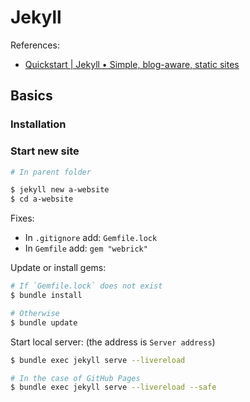 # Jekyll

References:

- [Quickstart | Jekyll • Simple, blog-aware, static sites](https://jekyllrb.com/docs/)

## Basics

### Installation

### Start new site

```bash
# In parent folder

$ jekyll new a-website
$ cd a-website
```

Fixes:

- In `.gitignore` add: `Gemfile.lock`
- In `Gemfile` add: `gem "webrick"`


Update or install gems:

```bash
# If `Gemfile.lock` does not exist
$ bundle install

# Otherwise
$ bundle update
```


Start local server: (the address is `Server address`)

```bash
$ bundle exec jekyll serve --livereload

# In the case of GitHub Pages
$ bundle exec jekyll serve --livereload --safe
```
